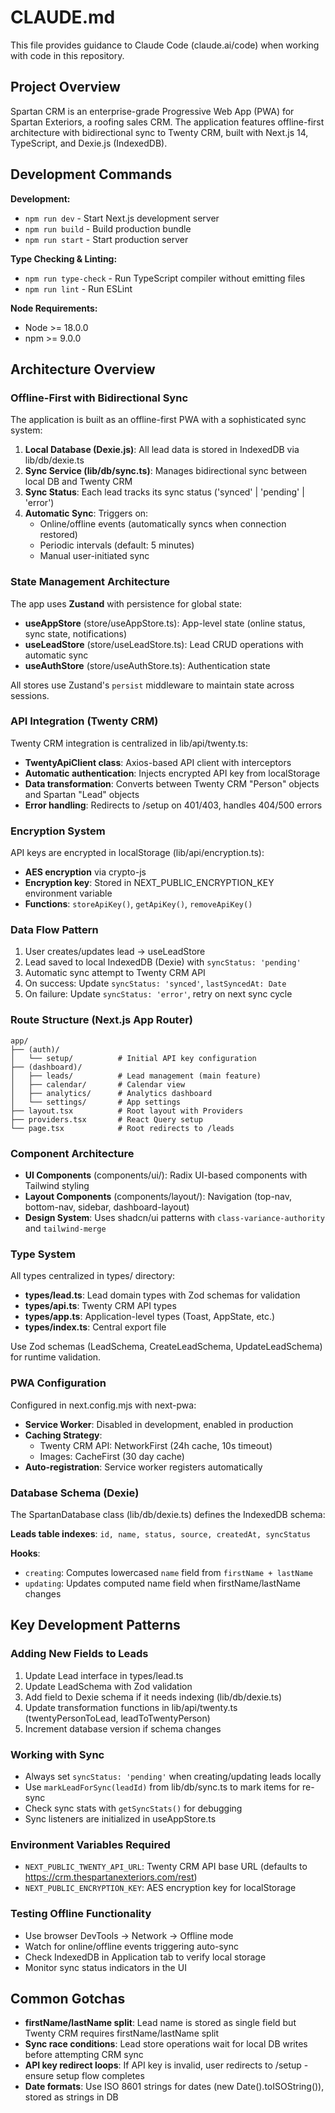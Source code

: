 # CLAUDE.md

This file provides guidance to Claude Code (claude.ai/code) when working with code in this repository.

## Project Overview

Spartan CRM is an enterprise-grade Progressive Web App (PWA) for Spartan Exteriors, a roofing sales CRM. The application features offline-first architecture with bidirectional sync to Twenty CRM, built with Next.js 14, TypeScript, and Dexie.js (IndexedDB).

## Development Commands

**Development:**
- `npm run dev` - Start Next.js development server
- `npm run build` - Build production bundle
- `npm run start` - Start production server

**Type Checking & Linting:**
- `npm run type-check` - Run TypeScript compiler without emitting files
- `npm run lint` - Run ESLint

**Node Requirements:**
- Node >= 18.0.0
- npm >= 9.0.0

## Architecture Overview

### Offline-First with Bidirectional Sync

The application is built as an offline-first PWA with a sophisticated sync system:

1. **Local Database (Dexie.js)**: All lead data is stored in IndexedDB via lib/db/dexie.ts
2. **Sync Service (lib/db/sync.ts)**: Manages bidirectional sync between local DB and Twenty CRM
3. **Sync Status**: Each lead tracks its sync status ('synced' | 'pending' | 'error')
4. **Automatic Sync**: Triggers on:
   - Online/offline events (automatically syncs when connection restored)
   - Periodic intervals (default: 5 minutes)
   - Manual user-initiated sync

### State Management Architecture

The app uses **Zustand** with persistence for global state:

- **useAppStore** (store/useAppStore.ts): App-level state (online status, sync state, notifications)
- **useLeadStore** (store/useLeadStore.ts): Lead CRUD operations with automatic sync
- **useAuthStore** (store/useAuthStore.ts): Authentication state

All stores use Zustand's `persist` middleware to maintain state across sessions.

### API Integration (Twenty CRM)

Twenty CRM integration is centralized in lib/api/twenty.ts:

- **TwentyApiClient class**: Axios-based API client with interceptors
- **Automatic authentication**: Injects encrypted API key from localStorage
- **Data transformation**: Converts between Twenty CRM "Person" objects and Spartan "Lead" objects
- **Error handling**: Redirects to /setup on 401/403, handles 404/500 errors

### Encryption System

API keys are encrypted in localStorage (lib/api/encryption.ts):

- **AES encryption** via crypto-js
- **Encryption key**: Stored in NEXT_PUBLIC_ENCRYPTION_KEY environment variable
- **Functions**: `storeApiKey()`, `getApiKey()`, `removeApiKey()`

### Data Flow Pattern

1. User creates/updates lead → useLeadStore
2. Lead saved to local IndexedDB (Dexie) with `syncStatus: 'pending'`
3. Automatic sync attempt to Twenty CRM API
4. On success: Update `syncStatus: 'synced'`, `lastSyncedAt: Date`
5. On failure: Update `syncStatus: 'error'`, retry on next sync cycle

### Route Structure (Next.js App Router)

```
app/
├── (auth)/
│   └── setup/          # Initial API key configuration
├── (dashboard)/
│   ├── leads/          # Lead management (main feature)
│   ├── calendar/       # Calendar view
│   ├── analytics/      # Analytics dashboard
│   └── settings/       # App settings
├── layout.tsx          # Root layout with Providers
├── providers.tsx       # React Query setup
└── page.tsx            # Root redirects to /leads
```

### Component Architecture

- **UI Components** (components/ui/): Radix UI-based components with Tailwind styling
- **Layout Components** (components/layout/): Navigation (top-nav, bottom-nav, sidebar, dashboard-layout)
- **Design System**: Uses shadcn/ui patterns with `class-variance-authority` and `tailwind-merge`

### Type System

All types centralized in types/ directory:

- **types/lead.ts**: Lead domain types with Zod schemas for validation
- **types/api.ts**: Twenty CRM API types
- **types/app.ts**: Application-level types (Toast, AppState, etc.)
- **types/index.ts**: Central export file

Use Zod schemas (LeadSchema, CreateLeadSchema, UpdateLeadSchema) for runtime validation.

### PWA Configuration

Configured in next.config.mjs with next-pwa:

- **Service Worker**: Disabled in development, enabled in production
- **Caching Strategy**:
  - Twenty CRM API: NetworkFirst (24h cache, 10s timeout)
  - Images: CacheFirst (30 day cache)
- **Auto-registration**: Service worker registers automatically

### Database Schema (Dexie)

The SpartanDatabase class (lib/db/dexie.ts) defines the IndexedDB schema:

**Leads table indexes**: `id, name, status, source, createdAt, syncStatus`

**Hooks**:
- `creating`: Computes lowercased `name` field from `firstName + lastName`
- `updating`: Updates computed name field when firstName/lastName changes

## Key Development Patterns

### Adding New Fields to Leads

1. Update Lead interface in types/lead.ts
2. Update LeadSchema with Zod validation
3. Add field to Dexie schema if it needs indexing (lib/db/dexie.ts)
4. Update transformation functions in lib/api/twenty.ts (twentyPersonToLead, leadToTwentyPerson)
5. Increment database version if schema changes

### Working with Sync

- Always set `syncStatus: 'pending'` when creating/updating leads locally
- Use `markLeadForSync(leadId)` from lib/db/sync.ts to mark items for re-sync
- Check sync stats with `getSyncStats()` for debugging
- Sync listeners are initialized in useAppStore.ts

### Environment Variables Required

- `NEXT_PUBLIC_TWENTY_API_URL`: Twenty CRM API base URL (defaults to https://crm.thespartanexteriors.com/rest)
- `NEXT_PUBLIC_ENCRYPTION_KEY`: AES encryption key for localStorage

### Testing Offline Functionality

- Use browser DevTools → Network → Offline mode
- Watch for online/offline events triggering auto-sync
- Check IndexedDB in Application tab to verify local storage
- Monitor sync status indicators in the UI

## Common Gotchas

- **firstName/lastName split**: Lead name is stored as single field but Twenty CRM requires firstName/lastName split
- **Sync race conditions**: Lead store operations wait for local DB writes before attempting CRM sync
- **API key redirect loops**: If API key is invalid, user redirects to /setup - ensure setup flow completes
- **Date formats**: Use ISO 8601 strings for dates (new Date().toISOString()), stored as strings in DB
